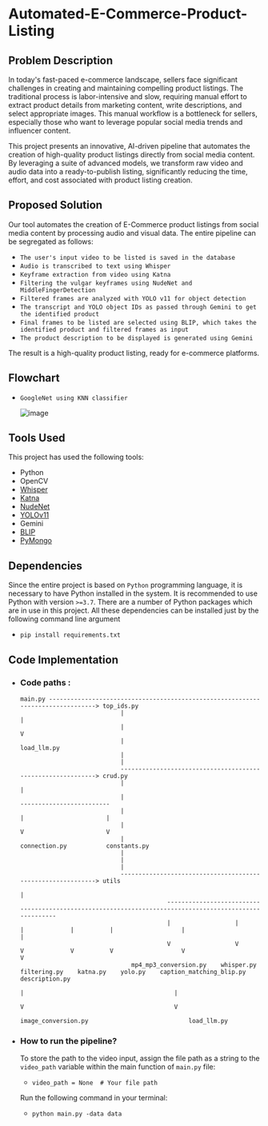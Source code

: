 # Automated-E-Commerce-Product-Listing

## Problem Description
In today's fast-paced e-commerce landscape, sellers face significant challenges in creating and maintaining compelling product listings. The traditional process is labor-intensive and slow, requiring manual effort to extract product details from marketing content, write descriptions, and select appropriate images. This manual workflow is a bottleneck for sellers, especially those who want to leverage popular social media trends and influencer content.

This project presents an innovative, AI-driven pipeline that automates the creation of high-quality product listings directly from social media content. By leveraging a suite of advanced models, we transform raw video and audio data into a ready-to-publish listing, significantly reducing the time, effort, and cost associated with product listing creation.

## Proposed Solution
Our tool automates the creation of E-Commerce product listings from social media content by processing audio and visual data. The entire pipeline can be segregated as follows:
- `The user's input video to be listed is saved in the database`
- `Audio is transcribed to text using Whisper`
- `Keyframe extraction from video using Katna`
- `Filtering the vulgar keyframes using NudeNet and MiddleFingerDetection`
- `Filtered frames are analyzed with YOLO v11 for object detection`
- `The transcript and YOLO object IDs as passed through Gemini to get the identified product`
- `Final frames to be listed are selected using BLIP, which takes the identified product and filtered frames as input`
- `The product description to be displayed is generated using Gemini`
   
The result is a high-quality product listing, ready for e-commerce platforms.

## Flowchart
-     GoogleNet using KNN classifier
     ![image](<img width="1772" height="789" alt="flowchart" src="https://github.com/user-attachments/assets/30115475-a8e5-4098-ad9c-b5956ccb4106" />)

## Tools Used
This project has used the following tools:
- Python
- OpenCV
- [Whisper](https://github.com/openai/whisper)
- [Katna](https://github.com/keplerlab/katna)
- [NudeNet](https://github.com/vladmandic/nudenet)
- [YOLOv11](https://github.com/ultralytics/ultralytics)
- Gemini
- [BLIP](https://github.com/salesforce/BLIP)
- [PyMongo](https://pypi.org/project/pymongo/)

## Dependencies
Since the entire project is based on `Python` programming language, it is necessary to have Python installed in the system. It is recommended to use Python with version `>=3.7`.
There are a number of Python packages which are in use in this project. All these dependencies can be installed just by the following command line argument
- `pip install requirements.txt`

## Code Implementation
- ### Code paths :
      main.py --------------------------------------------------------------------------------> top_ids.py
                                  |                                                                 |  
                                  |                                                                 V 
                                  |                                                             load_llm.py
                                  |
                                  |               
                                  ------------------------------------------------------------> crud.py
                                  |                                                                |
                                  |                                                     -------------------------
                                  |                                                     |                       |
                                  |                                                     V                       V
                                  |                                                connection.py           constants.py
                                  |
                                  |
                                  |              
                                  ------------------------------------------------------------> utils
                                                                                                  |
                                               -------------------------------------------------------------------------------------------------------
                                               |                  |              |             |          |                   |                      |
                                               V                  V              V             V          V                   V                      V
                                     mp4_mp3_conversion.py    whisper.py    filtering.py    katna.py    yolo.py    caption_matching_blip.py    description.py
                                                                                                          |                                          |
                                                                                                          V                                          V
                                                                                                  image_conversion.py                            load_llm.py
                                              
                               
        
-  ### How to run the pipeline?
   To store the path to the video input, assign the file path as a string to the `video_path` variable within the main function of `main.py` file:
   -  `video_path = None  # Your file path`

   Run the following command in your terminal:
   -  `python main.py -data data`
